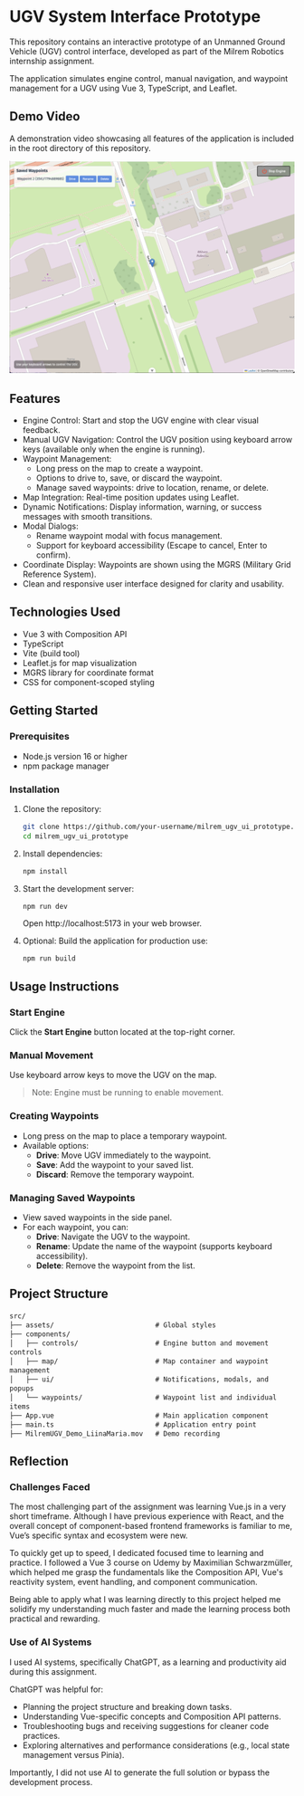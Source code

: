 # UGV System Interface Prototype

This repository contains an interactive prototype of an Unmanned Ground Vehicle (UGV) control interface, developed as part of the Milrem Robotics internship assignment.

The application simulates engine control, manual navigation, and waypoint management for a UGV using Vue 3, TypeScript, and Leaflet.

## Demo Video

A demonstration video showcasing all features of the application is included in the root directory of this repository. 

[![Demo video](screenshot.png)](https://github.com/liinabakhoff/milrem_ugv_ui_prototype/blob/main/MilremUGV_Demo_LiinaMaria.mov)

## Features

- Engine Control: Start and stop the UGV engine with clear visual feedback.
- Manual UGV Navigation: Control the UGV position using keyboard arrow keys (available only when the engine is running).
- Waypoint Management:
  - Long press on the map to create a waypoint.
  - Options to drive to, save, or discard the waypoint.
  - Manage saved waypoints: drive to location, rename, or delete.
- Map Integration: Real-time position updates using Leaflet.
- Dynamic Notifications: Display information, warning, or success messages with smooth transitions.
- Modal Dialogs:
  - Rename waypoint modal with focus management.
  - Support for keyboard accessibility (Escape to cancel, Enter to confirm).
- Coordinate Display: Waypoints are shown using the MGRS (Military Grid Reference System).
- Clean and responsive user interface designed for clarity and usability.

## Technologies Used

- Vue 3 with Composition API
- TypeScript
- Vite (build tool)
- Leaflet.js for map visualization
- MGRS library for coordinate format
- CSS for component-scoped styling

## Getting Started

### Prerequisites

- Node.js version 16 or higher
- npm package manager

### Installation

1. Clone the repository:

   ```bash
   git clone https://github.com/your-username/milrem_ugv_ui_prototype.git
   cd milrem_ugv_ui_prototype

   ```

2. Install dependencies:

   ```bash
   npm install
   ```

3. Start the development server:
   ```bash
   npm run dev
   ```
   Open http://localhost:5173 in your web browser.
4. Optional: Build the application for production use:

   ```
   npm run build
   ```

## Usage Instructions

### Start Engine

Click the **Start Engine** button located at the top-right corner.

### Manual Movement

Use keyboard arrow keys to move the UGV on the map.

> Note: Engine must be running to enable movement.

### Creating Waypoints

- Long press on the map to place a temporary waypoint.
- Available options:
  - **Drive**: Move UGV immediately to the waypoint.
  - **Save**: Add the waypoint to your saved list.
  - **Discard**: Remove the temporary waypoint.

### Managing Saved Waypoints

- View saved waypoints in the side panel.
- For each waypoint, you can:
  - **Drive**: Navigate the UGV to the waypoint.
  - **Rename**: Update the name of the waypoint (supports keyboard accessibility).
  - **Delete**: Remove the waypoint from the list.

## Project Structure

```
src/
├── assets/                         # Global styles
├── components/
│   ├── controls/                   # Engine button and movement controls
│   ├── map/                        # Map container and waypoint management
│   ├── ui/                         # Notifications, modals, and popups
│   └── waypoints/                  # Waypoint list and individual items
├── App.vue                         # Main application component
├── main.ts                         # Application entry point
├── MilremUGV_Demo_LiinaMaria.mov   # Demo recording
```

## Reflection

### Challenges Faced

The most challenging part of the assignment was learning Vue.js in a very short timeframe. Although I have previous experience with React, and the overall concept of component-based frontend frameworks is familiar to me, Vue’s specific syntax and ecosystem were new.

To quickly get up to speed, I dedicated focused time to learning and practice. I followed a Vue 3 course on Udemy by Maximilian Schwarzmüller, which helped me grasp the fundamentals like the Composition API, Vue's reactivity system, event handling, and component communication.

Being able to apply what I was learning directly to this project helped me solidify my understanding much faster and made the learning process both practical and rewarding.

### Use of AI Systems

I used AI systems, specifically ChatGPT, as a learning and productivity aid during this assignment.

ChatGPT was helpful for:

- Planning the project structure and breaking down tasks.
- Understanding Vue-specific concepts and Composition API patterns.
- Troubleshooting bugs and receiving suggestions for cleaner code practices.
- Exploring alternatives and performance considerations (e.g., local state management versus Pinia).

Importantly, I did not use AI to generate the full solution or bypass the development process.
